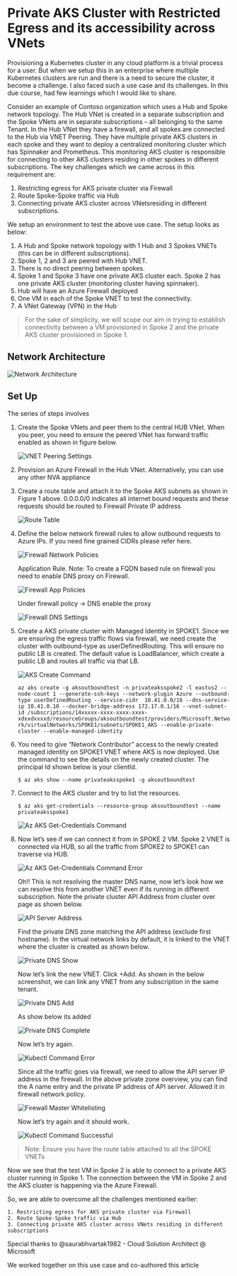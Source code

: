 # Private AKS Cluster with Restricted Egress and its accessibility across VNets 

Provisioning a Kubernetes cluster in any cloud platform is a trivial process for a user. But when we setup this in an enterprise where multiple Kubernetes clusters are run and there is a need to secure the cluster, it become a challenge. I also faced such a use case and its challenges. In this due course, had few learnings which I would like to share. 

Consider an example of Contoso organization which uses a Hub and Spoke network topology.  The Hub VNet is created in a separate subscription and the Spoke VNets are in separate subscriptions – all belonging to the same Tenant. In the Hub VNet they have a firewall, and all spokes are connected to the Hub via VNET Peering. They have multiple private AKS clusters in each spoke and they want to deploy a centralized monitoring cluster which has Spinnaker and Prometheus. This monitoring AKS cluster is responsible for connecting to other AKS clusters residing in other spokes in different subscriptions. The key challenges which we came across in this requirement are:

1. Restricting egress for AKS private cluster via Firewall
2. Route Spoke-Spoke traffic via Hub 
3. Connecting private AKS cluster across VNetsresiding in different subscriptions. 

We setup an environment to test the above use case. The setup looks as below:

1. A Hub and Spoke network topology with 1 Hub and 3 Spokes VNETs (this can be in different subscriptions).
2. Spoke 1, 2 and 3 are peered with Hub VNET.
3. There is no direct peering between spokes.
4. Spoke 1 and Spoke 3 have one private AKS cluster each. Spoke 2 has one private AKS cluster (monitoring cluster having spinnaker).
5. Hub will have an Azure Firewall deployed
6. One VM in each of the Spoke VNET to test the connectivity.
7. A VNet Gateway (VPN) in the Hub

> For the sake of simplicity, we will scope our aim in trying to establish connectivity between a VM provisioned in Spoke 2 and the private AKS cluster provisioned in Spoke 1.

## Network Architecture

![Network Architecture](/images/Hub_Spoke_Figure1.png)

## Set Up

The series of steps involves

1. Create the Spoke VNets and peer them to the central HUB VNet. When you peer, you need to ensure the peered VNet has forward traffic enabled as shown in figure below.

   ![VNET Peering Settings](/images/VNETPeer.png)

2. Provision an Azure Firewall in the Hub VNet. Alternatively, you can use any other NVA appliance

3. Create a route table and attach it to the Spoke AKS subnets as shown in Figure 1 above. 0.0.0.0/0 indicates all internet bound requests and these requests should be routed to Firewall Private IP address

   ![Route Table](/images/RouteTable.png)

4. Define the below network firewall rules to allow outbound requests to Azure IPs. If you need fine grained CIDRs please refer here.

   ![Firewall Network Policies](/images/FirewallNWPolicies.png)

   Application Rule. Note: To create a FQDN based rule on firewall you need to enable DNS proxy on Firewall.

   ![Firewall App Policies](/images/FirewallAppPolicies.png)

   Under firewall policy -> DNS enable the proxy

   ![Firewall DNS Settings](/images/FirewallDNSSettings.png)

5. Create a AKS private cluster with Managed Identity in SPOKE1. Since we are ensuring the egress traffic flows via firewall, we need create the cluster with outbound-type as userDefinedRouting. This will ensure no public LB is created. The default value is LoadBalancer, which create a public LB and routes all traffic via that LB.

   ![AKS Create Command](/images/AKSClusterCreationCommand.png)

    ` az aks create -g aksoutboundtest -n privateaksspoke2 -l eastus2 --node-count 1 --generate-ssh-keys --network-plugin Azure --outbound-type userDefinedRouting --service-cidr  10.41.0.0/16 --dns-service-ip 10.41.0.10 --docker-bridge-address 172.17.0.1/16 --vnet-subnet-id /subscriptions/14xxxxx-xxxx-xxxx-xxxx-xdxxdxxxxd/resourceGroups/aksoutboundtest/providers/Microsoft.Network/virtualNetworks/SPOKE1/subnets/SPOKE1_AKS --enable-private-cluster --enable-managed-identity `

6. You need to give “Network Contributor” access to the newly created managed identity on SPOKE1 VNET where AKS is now deployed. Use the command to see the details on the newly created cluster. The principal Id shown below is your clientId.

   `$ az aks show --name privateaksspoke1 -g aksoutboundtest `

7. Connect to the AKS cluster and try to list the resources.

   ` $ az aks get-credentials --resource-group aksoutboundtest --name privateaksspoke1 `

   ![Az AKS Get-Credentials Command](/images/AKSKubeCtlShow1.png)

8. Now let’s see if we can connect it from in SPOKE 2 VM. Spoke 2 VNET is connected via HUB, so all the traffic from SPOKE2 to SPOKE1 can traverse via HUB.

   ![Az AKS Get-Credentials Command Error](/images/AKSKubeCtlShow2.png)

   Oh!! This is not resolving the master DNS name, now let’s look how we can resolve this from another VNET even if its running in different subscription. Note the private   cluster API Address from cluster over page as shown below.

   ![API Server Address](/images/APIServerAddress.png)

   Find the private DNS zone matching the API address (exclude first hostname). In the virtual network links by default, it is linked to the VNET where the cluster is created as shown below.

   ![Private DNS Show](/images/PrivateZoneLinkVNET.png)

   Now let’s link the new VNET. Click +Add. As shown in the below screenshot, we can link any VNET from any subscription in the same tenant.

   ![Private DNS Add](/images/PrivateZoneLinkVNETAdd.png)

   As show below its added

   ![Private DNS Complete](/images/PrivateZoneLinkVNETComplete.png)

   Now let’s try again.

   ![Kubectl Command Error](/images/AKSKubeCtlShow3.png)

   Since all the traffic goes via firewall, we need to allow the API server IP address in the firewall. In the above private zone overview, you can find the A name entry and the private IP address of API server. Allowed it in firewall network policy. 

   ![Firewall Master Whitelisting](/images/FirewallNWPolicies2.png)

   Now let’s try again and it should work.

   ![Kubectl Command Successful](/images/AKSKubeCtlShow4.png)

> Note: Ensure you have the route table attached to all the SPOKE VNETs

   Now we see that the test VM in Spoke 2 is able to connect to a private AKS cluster running in Spoke 1. The connection between the VM in Spoke 2 and the AKS cluster is happening via the Azure Firewall.

   So, we are able to overcome all the challenges mentioned earlier:

    1. Restricting egress for AKS private cluster via Firewall
    2. Route Spoke-Spoke traffic via Hub
    3. Connecting private AKS cluster across VNets residing in different subscriptions

Special thanks to @saurabhvartak1982  - Cloud Solution Architect @ Microsoft

We worked together on this use case and co-authored this article

